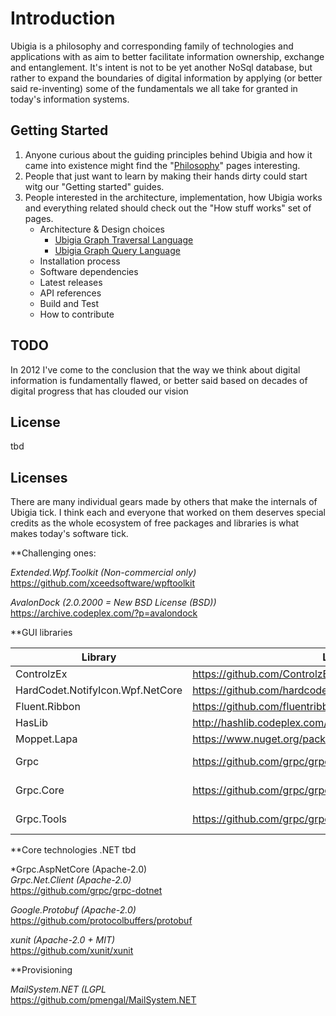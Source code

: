# Introduction 
Ubigia is a philosophy and corresponding family of technologies and applications with as aim to better facilitate information ownership, exchange and entanglement.
It's intent is not to be yet another NoSql database, but rather to expand the boundaries of digital information by applying (or better said re-inventing) some of the fundamentals we all take for granted in today's information systems. 

## Getting Started

1. Anyone curious about the guiding principles behind Ubigia and how it came into existence might find the "[Philosophy](Documentation/Philosophy/Philosophy.md)" pages interesting.
2. People that just want to learn by making their hands dirty could start witg our "Getting started" guides.
3. People interested in the architecture, implementation, how Ubigia works and everything related should check out the "How stuff works" set of pages.
   - Architecture & Design choices
     - [Ubigia Graph Traversal Language](Documentation/Architecture/GraphTraversalLanguage.md)
     - [Ubigia Graph Query Language](Documentation/Architecture/GraphQueryLanguage.md)
   - Installation process
   - Software dependencies
   - Latest releases
   - API references
   - Build and Test
   - How to contribute

## TODO


In 2012 I've come to the conclusion that the way we think about digital information is fundamentally flawed,
or better said based on decades of digital progress that has clouded our vision  
 
## License
tbd

## Licenses
There are many individual gears made by others that make the internals of Ubigia tick. I think each and everyone that worked on them deserves special credits as the whole ecosystem of free packages and libraries is what makes today's software tick. 

**Challenging ones:

*Extended.Wpf.Toolkit (Non-commercial only)*</br>
https://github.com/xceedsoftware/wpftoolkit</br>

*AvalonDock (2.0.2000 = New BSD License (BSD))*</br>
https://archive.codeplex.com/?p=avalondock


**GUI libraries

| Library   	                        | Link  	                                                      | License      | Usage   	|   	|
|---	                                 |---	                                                         |---	         |---	      |---	|
| ControlzEx   	                     | https://github.com/ControlzEx/ControlzEx   	               | MIT   	      |   	      |   	|
| HardCodet.NotifyIcon.Wpf.NetCore  	| https://github.com/hardcodet/wpf-notifyicon  	               | CPOL 	      |   	      |   	|
| Fluent.Ribbon  	                     | https://github.com/fluentribbon/Fluent.Ribbon  	            | MIT 	      |   	      |   	|
| HasLib        	                     | http://hashlib.codeplex.com/SourceControl/latest#HashLib/  	| MS-PL 	      |   	      |   	|
| Moppet.Lapa                          | https://www.nuget.org/packages/Moppet.Lapa/                  | MS-PL        |           |     |
| Grpc                                 | https://github.com/grpc/grpc                                 | Apache-2.0   |           |     |
| Grpc.Core                            | https://github.com/grpc/grpc                                 | Apache-2.0   |           |     |
| Grpc.Tools                           | https://github.com/grpc/grpc                                 | Apache-2.0   |           |     |

**Core technologies
.NET 
tbd

*Grpc.AspNetCore (Apache-2.0)<br/>
*Grpc.Net.Client (Apache-2.0)*<br/>
https://github.com/grpc/grpc-dotnet

*Google.Protobuf (Apache-2.0)*<br/>
https://github.com/protocolbuffers/protobuf

*xunit (Apache-2.0 + MIT)*<br/>
https://github.com/xunit/xunit

**Provisioning

*MailSystem.NET (LGPL*<br/>
https://github.com/pmengal/MailSystem.NET


